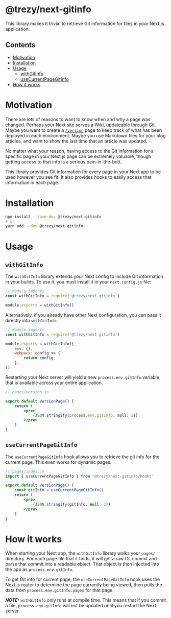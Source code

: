 # @trezy/next-gitinfo

This library makes it trivial to retrieve Git information for files in your Next.js application.

## Contents

- [Motivation](#motivation)
- [Installation](#installation)
- [Usage](#usage)
  - [withGitInfo](#withGitInfo)
  - [useCurrentPageGitInfo](#useCurrentPageGitInfo)
- [How it works](#how-it-works)

# Motivation

There are lots of reasons to want to know when and why a page was changed. Perhaps your Next site serves a Wiki, updateable through Git. Maybe you want to create a [`/version`](https://trezy.com/version) page to keep track of what has been deployed in each environment. Maybe you use Markdown files for your blog articles, and want to show the last time that an article was updated.

No matter what your reason, having access to the Git information for a specific page in your Next.js page can be extremely valuable, though getting access to that info is a serious pain-in-the-butt.

This library provides Git information for every page in your Next app to be used however you see fit. It also provides hooks to easily access that information in each page.

# Installation

```bash
npm install --save-dev @trezy/next-gitinfo
# or
yarn add --dev @trezy/next-gitinfo
```

# Usage

## `withGitInfo`

The `withGitInfo` library extends your Next config to include Git information in your builds. To use it, you must install it in your `next.config.js` file:

```js
// Module imports
const withGitInfo = require('@trezy/next-gitinfo')

module.exports = withGitInfo()
```

Alternatively, if you already have other Next configuration, you can pass it directly into `withGitInfo`:

```js
// Module imports
const withGitInfo = require('@trezy/next-gitinfo')

module.exports = withGitInfo({
	env: {},
	webpack: config => {
		return config
	},
})
```

Restarting your Next server will yield a new `process.env.gitInfo` variable that is available across your entire application.

```jsx
// pages/version.js

export default VersionPage() {
	return (
		<pre>
			{JSON.stringify(process.env.gitInfo, null, 2)}
		</pre>
	)
}
```

## `useCurrentPageGitInfo`

The `useCurrentPageGitInfo` hook allows you to retrieve the git info for the current page. This even works for dynamic pages.

```jsx
// pages/index.js
import { useCurrentPageGitInfo } from '@trezy/next-gitinfo/hooks'

export default VersionPage() {
	const gitInfo = useCurrentPageGitInfo()
	return (
		<pre>
			{JSON.stringify(gitInfo, null, 2)}
		</pre>
	)
}
```

# How it works

When starting your Next app, the `withGitInfo` library walks your `pages/` directory. For each page file that it finds, it will get a raw Git commit and parse that commit into a readable object. That object is then injected into the app as `process.env.gitInfo`.

To get Git info for current page, the `useCurrentPageGitInfo` hook uses the Next.js router to determine the page currently being viewed, then pulls the data from `process.env.gitInfo.pages` for that page.

***NOTE:*** `withGitInfo` only runs at compile time. This means that if you commit a file, `process.env.gitInfo` will not be updated until you restart the Next server.
